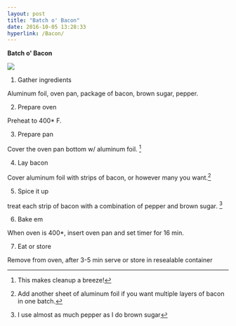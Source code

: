 ```yaml
---
layout: post
title: "Batch o' Bacon"
date: 2016-10-05 13:28:33
hyperlink: /Bacon/
---
```


**Batch o' Bacon**

![](http://stroupefarms.com/wp-content/uploads/2014/03/Bacon-peppered.jpg)

1) Gather ingredients

Aluminum foil, oven pan, package of bacon, brown sugar, pepper.

2) Prepare oven

Preheat to 400\* F.

3. Prepare pan

Cover the oven pan bottom w/ aluminum foil. [^1]

4. Lay bacon

Cover aluminum foil with strips of bacon, or however many you want.[^2]

5. Spice it up

treat each strip of bacon with a combination of pepper and brown sugar. [^3]

6. Bake em

When oven is 400\*, insert oven pan and set timer for 16 min.

7. Eat or store

Remove from oven, after 3-5 min serve or store in resealable container

[^1]: This makes cleanup a breeze!

[^2]: Add another sheet of aluminum foil if you want multiple layers of bacon in one batch.

[^3]: I use almost as much pepper as I do brown sugar
